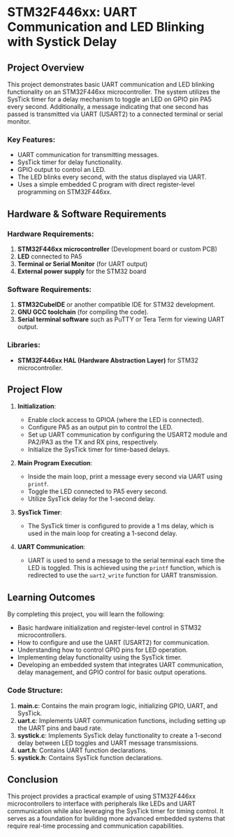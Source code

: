 # STM32F446xx: UART Communication and LED Blinking with Systick Delay

## Project Overview
This project demonstrates basic UART communication and LED blinking functionality on an STM32F446xx microcontroller. 
The system utilizes the SysTick timer for a delay mechanism to toggle an LED on GPIO pin PA5 every second. Additionally, 
a message indicating that one second has passed is transmitted via UART (USART2) to a connected terminal or serial monitor.

### Key Features:
- UART communication for transmitting messages.
- SysTick timer for delay functionality.
- GPIO output to control an LED.
- The LED blinks every second, with the status displayed via UART.
- Uses a simple embedded C program with direct register-level programming on STM32F446xx.

## Hardware & Software Requirements

### Hardware Requirements:
1. **STM32F446xx microcontroller** (Development board or custom PCB)
2. **LED** connected to PA5
3. **Terminal or Serial Monitor** (for UART output)
4. **External power supply** for the STM32 board

### Software Requirements:
1. **STM32CubeIDE** or another compatible IDE for STM32 development.
2. **GNU GCC toolchain** (for compiling the code).
3. **Serial terminal software** such as PuTTY or Tera Term for viewing UART output.

### Libraries:
- **STM32F446xx HAL (Hardware Abstraction Layer)** for STM32 microcontroller.

## Project Flow

1. **Initialization**:
   - Enable clock access to GPIOA (where the LED is connected).
   - Configure PA5 as an output pin to control the LED.
   - Set up UART communication by configuring the USART2 module and PA2/PA3 as the TX and RX pins, respectively.
   - Initialize the SysTick timer for time-based delays.

2. **Main Program Execution**:
   - Inside the main loop, print a message every second via UART using `printf`.
   - Toggle the LED connected to PA5 every second.
   - Utilize SysTick delay for the 1-second delay.

3. **SysTick Timer**:
   - The SysTick timer is configured to provide a 1 ms delay, which is used in the main loop for creating a 1-second delay.

4. **UART Communication**:
   - UART is used to send a message to the serial terminal each time the LED is toggled. This is achieved using the `printf` function, which is redirected to use the `uart2_write` function for UART transmission.

## Learning Outcomes

By completing this project, you will learn the following:
- Basic hardware initialization and register-level control in STM32 microcontrollers.
- How to configure and use the UART (USART2) for communication.
- Understanding how to control GPIO pins for LED operation.
- Implementing delay functionality using the SysTick timer.
- Developing an embedded system that integrates UART communication, delay management, and GPIO control for basic output operations.

### Code Structure:

1. **main.c**: Contains the main program logic, initializing GPIO, UART, and SysTick.
2. **uart.c**: Implements UART communication functions, including setting up the UART pins and baud rate.
3. **systick.c**: Implements SysTick delay functionality to create a 1-second delay between LED toggles and UART message transmissions.
4. **uart.h**: Contains UART function declarations.
5. **systick.h**: Contains SysTick function declarations.

## Conclusion

This project provides a practical example of using STM32F446xx microcontrollers to interface with peripherals like LEDs and UART communication while also leveraging the SysTick timer for timing control. It serves as a foundation for building more advanced embedded systems that require real-time processing and communication capabilities.
